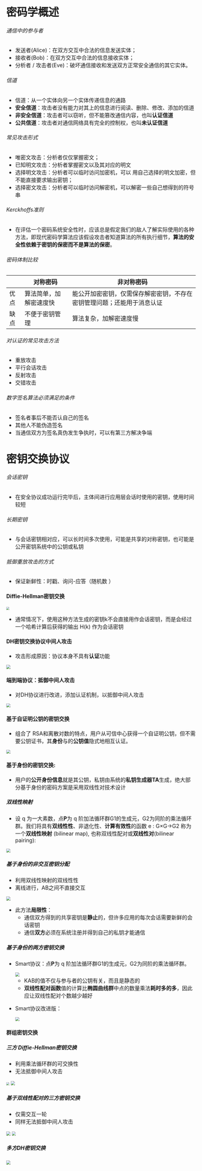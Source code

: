 # 密码学概述

###### 通信中的参与者

* 发送者(Alice)：在双方交互中合法的信息发送实体；
* 接收者(Bob)：在双方交互中合法的信息接收实体；
* 分析者 / 攻击者(Eve)：破坏通信接收和发送双方正常安全通信的其它实体。



###### 信道

* 信道：从一个实体向另一个实体传递信息的通路
* **安全信道**：攻击者没有能力对其上的信息进行阅读、删除、修改、添加的信道
* **非安全信道**：攻击者可以窃听，但不能篡改通信内容，也叫**认证信道**
* **公共信道**：攻击者对通信网络具有完全的控制权，也叫**未认证信道**



###### 常见攻击形式

* 唯密文攻击：分析者仅仅掌握密文；
* 已知明文攻击：分析者掌握密文以及其对应的明文
* 选择明文攻击：分析者可以临时访问加密机，可以 用自己选择的明文加密，但不能直接要求输出密钥；
*  选择密文攻击：分析者可以临时访问解密机，可以解密一些自己想得到的符号串



###### Kerckhoffs准则

* 在评估一个密码系统安全性时，应该总是假定我们的敌人了解实际使用的各种方法，即现代密码学算法应该假设攻击者知道算法的所有执行细节，**算法的安全性依赖于密钥的保密而不是算法的保密**。



###### 密码体制比较

|      | 对称密码               | 非对称密码                                                   |
| ---- | ---------------------- | ------------------------------------------------------------ |
| 优点 | 算法简单，加解密速度快 | 能公开加密密钥，仅需保存解密密钥，不存在密钥管理问题；还能用于消息认证 |
| 缺点 | 不便于密钥管理         | 算法复杂，加解密速度慢                                       |



###### 对认证的常见攻击方法

* 重放攻击
* 平行会话攻击
* 反射攻击
* 交错攻击



###### 数字签名算法必须满足的条件

* 签名者事后不能否认自己的签名
* 其他人不能伪造签名
* 当通信双方为签名真伪发生争执时，可以有第三方解决争端



# 密钥交换协议



###### 会话密钥

* 在安全协议成功运行完毕后，主体间进行应用层会话时使用的密钥，使用时间较短



###### 长期密钥

* 与会话密钥相对应，可以长时间多次使用，可能是共享的对称密钥，也可能是公开密钥系统中的公钥或私钥



###### 抵御重放攻击的方式

*  保证新鲜性：时戳、询问-应答（随机数 ）





#### Diffie-Hellman密钥交换

<img src="./images/2.1.jpg" style="zoom: 50%;" />

* 通常情况下，使用这种方法生成的密钥k不会直接用作会话密钥，而是会经过一个哈希计算后获得的输出 H(k) 作为会话密钥



#### DH密钥交换协议中间人攻击

* 攻击形成原因：协议本身不具有**认证**功能

<img src="./images/2.2.jpg" style="zoom:67%;" />



#### 端到端协议：抵御中间人攻击

* 对DH协议进行改进，添加认证机制，以抵御中间人攻击

<img src="./images/2.3.jpg" style="zoom: 67%;" />





#### 基于自证明公钥的密钥交换

* 组合了 RSA和离散对数的特点，用户从可信中心获得一个自证明公钥，但不需要公钥证书，其**身份**与的**公钥值**隐式地相互认证。

<img src="./images/2.4.jpg" style="zoom:67%;" />



#### 基于身份的密钥交换:

* 用户的**公开身份信息**就是其公钥，私钥由系统的**私钥生成器TA**生成，绝大部分基于身份的密码方案是采用双线性对技术设计



##### 双线性映射

* 设 q 为一大素数，点**P**为 q 阶加法循环群G1的生成元，G2为同阶的乘法循环群。我们将具有**双线性性**、非退化性、**计算有效性**的函数 e : G×G→G2 称为一个**双线性映射** (bilinear map), 也称双线性配对或**双线性对**(bilinear pairing):

<img src="./images/2.5.jpg" style="zoom:67%;" />



##### 基于身份的非交互密钥分配

* 利用双线性映射的双线性性
* 离线进行，AB之间不直接交互

<img src="./images/2.6.jpg" style="zoom:67%;" />



* 此方法**局限性**：
  * 通信双方得到的共享密钥是**静止**的，但许多应用的每次会话需要新鲜的会话密钥
  * 通信**双方**必须在系统注册并得到自己的私钥才能通信



##### 基于身份的两方密钥交换

* Smart协议：点**P**为 q 阶加法循环群G1的生成元，G2为同阶的乘法循环群。

  <img src="./images/2.7.jpg" style="zoom:67%;" />

  * KAB的值不仅与参与者的公钥有关，而且是静态的
  * **双线性配对函数**值的计算比**椭圆曲线群**中点的数量乘法**耗时多的多**，因此应让双线性配对个数越少越好



* Smart协议改进版：

  <img src="./images/2.8.jpg" style="zoom:67%;" />





#### 群组密钥交换

##### 三方 Diffie-Hellman密钥交换

* 利用乘法循环群的可交换性
* 无法抵御中间人攻击

<img src="./images/2.9.jpg" style="zoom: 50%;" />

<img src="./images/2.10.jpg" style="zoom:67%;" />



##### 基于双线性配对的三方密钥交换

* 仅需交互一轮
* 同样无法抵御中间人攻击

<img src="./images/2.11.jpg" style="zoom:67%;" />



<img src="./images/2.12.jpg" style="zoom:67%;" />



##### 多方DH密钥交换

<img src="./images/2.13.jpg" style="zoom: 67%;" />